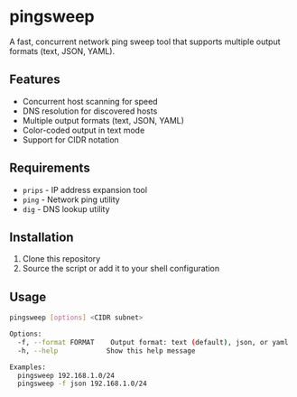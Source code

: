 # pingsweep

A fast, concurrent network ping sweep tool that supports multiple output formats (text, JSON, YAML).

## Features
- Concurrent host scanning for speed
- DNS resolution for discovered hosts
- Multiple output formats (text, JSON, YAML)
- Color-coded output in text mode
- Support for CIDR notation

## Requirements
- `prips` - IP address expansion tool
- `ping` - Network ping utility
- `dig` - DNS lookup utility

## Installation
1. Clone this repository
2. Source the script or add it to your shell configuration

## Usage
```bash
pingsweep [options] <CIDR subnet>

Options:
  -f, --format FORMAT    Output format: text (default), json, or yaml
  -h, --help            Show this help message

Examples:
  pingsweep 192.168.1.0/24
  pingsweep -f json 192.168.1.0/24
```
